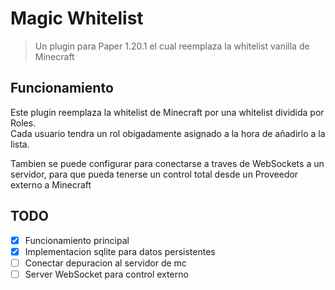 # Magic Whitelist

> Un plugin para Paper 1.20.1 el cual reemplaza la whitelist vanilla de Minecraft

## Funcionamiento

Este plugin reemplaza la whitelist de Minecraft por una whitelist dividida por Roles.</br>
Cada usuario tendra un rol obigadamente asignado a la hora de añadirlo a la lista.

Tambien se puede configurar para conectarse a traves de WebSockets a un servidor, para que pueda tenerse un control
total desde un Proveedor externo a Minecraft

## TODO

- [X] Funcionamiento principal
- [X] Implementacion sqlite para datos persistentes
- [ ] Conectar depuracion al servidor de mc
- [ ] Server WebSocket para control externo